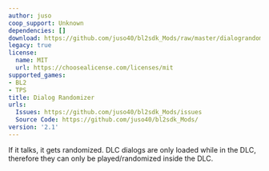 ```yaml
---
author: juso
coop_support: Unknown
dependencies: []
download: https://github.com/juso40/bl2sdk_Mods/raw/master/dialograndomizer/dialograndomizer.zip
legacy: true
license:
  name: MIT
  url: https://choosealicense.com/licenses/mit
supported_games:
- BL2
- TPS
title: Dialog Randomizer
urls:
  Issues: https://github.com/juso40/bl2sdk_Mods/issues
  Source Code: https://github.com/juso40/bl2sdk_Mods/
version: '2.1'
---
```

If it talks, it gets randomized.
DLC dialogs are only loaded while in the DLC, therefore they can only be played/randomized inside the DLC.